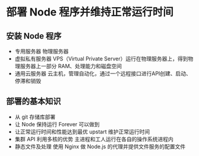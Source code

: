 # 部署 Node 程序并维持正常运行时间

## 安装 Node 程序

- 专用服务器
  物理服务器
- 虚拟私有服务器
  VPS（Virtual Private Server）运行在物理服务器上，得到物理服务器上一部分 RAM、处理能力和磁盘空间
- 通用云服务器
  云主机，管理自动化，通过一个远程接口进行API创建、启动、停滞和销毁

## 部署的基本知识

- 从 git 存储库部署
- 让 Node 保持运行
  Forever 可以做到
- 让正常运行时间和性能达到最优
  upstart 维护正常运行时间
- 集群 API 利用多核的优势
  主进程和工人运行在各自的操作系统进程内
- 静态文件及处理
  使用 Nginx 做 Node.js 的代理并提供文件服务的配置文件
